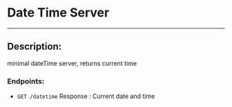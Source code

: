 # Date Time Server
------------------

## Description:
minimal dateTime server, returns current time

### Endpoints:
- `GET /datetime`
Response : Current date and time